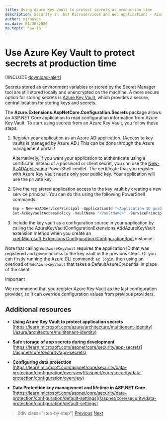 ```yaml
---
title: Using Azure Key Vault to protect secrets at production time
description: Security in .NET Microservices and Web Applications - Azure Key Vault is an excellent way to handle application secrets that are completely controlled by administrators. Administrators can even assign and revoke development values without developers having to handle them.
author: mjrousos
ms.date: 01/30/2020
ms.topic: how-to
---
```

# Use Azure Key Vault to protect secrets at production time

[!INCLUDE [download-alert](../includes/download-alert.md)]

Secrets stored as environment variables or stored by the Secret Manager tool are still stored locally and unencrypted on the machine. A more secure option for storing secrets is [Azure Key Vault](https://azure.microsoft.com/services/key-vault/), which provides a secure, central location for storing keys and secrets.

The **Azure.Extensions.AspNetCore.Configuration.Secrets** package allows an ASP.NET Core application to read configuration information from Azure Key Vault. To start using secrets from an Azure Key Vault, you follow these steps:

1. Register your application as an Azure AD application. (Access to key vaults is managed by Azure AD.) This can be done through the Azure management portal.\

   Alternatively, if you want your application to authenticate using a certificate instead of a password or client secret, you can use the [New-AzADApplication](/powershell/module/az.resources/new-azadapplication) PowerShell cmdlet. The certificate that you register with Azure Key Vault needs only your public key. Your application will use the private key.

2. Give the registered application access to the key vault by creating a new service principal. You can do this using the following PowerShell commands:

   ```powershell
   $sp = New-AzADServicePrincipal -ApplicationId "<Application ID guid>"
   Set-AzKeyVaultAccessPolicy -VaultName "<VaultName>" -ServicePrincipalName $sp.ServicePrincipalNames[0] -PermissionsToSecrets all -ResourceGroupName "<KeyVault Resource Group>"
   ```

3. Include the key vault as a configuration source in your application by calling the AzureKeyVaultConfigurationExtensions.AddAzureKeyVault extension method when you create an <xref:Microsoft.Extensions.Configuration.IConfigurationRoot> instance.

Note that calling `AddAzureKeyVault` requires the application ID that was registered and given access to the key vault in the previous steps. Or you can firstly running the Azure CLI command: `az login`, then using an overload of `AddAzureKeyVault` that takes a DefaultAzureCredential in place of the client.

> [!IMPORTANT]
> We recommend that you register Azure Key Vault as the last configuration provider, so it can override configuration values from previous providers.

## Additional resources

- **Using Azure Key Vault to protect application secrets** \
  [https://learn.microsoft.com/azure/architecture/multitenant-identity](/azure/architecture/multitenant-identity)

- **Safe storage of app secrets during development** \
  [https://learn.microsoft.com/aspnet/core/security/app-secrets](/aspnet/core/security/app-secrets)

- **Configuring data protection** \
  [https://learn.microsoft.com/aspnet/core/security/data-protection/configuration/overview](/aspnet/core/security/data-protection/configuration/overview)

- **Data Protection key management and lifetime in ASP.NET Core** \
  [https://learn.microsoft.com/aspnet/core/security/data-protection/configuration/default-settings](/aspnet/core/security/data-protection/configuration/default-settings)

>[!div class="step-by-step"]
>[Previous](developer-app-secrets-storage.md)
>[Next](../key-takeaways.md)
